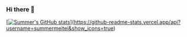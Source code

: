 ### Hi there 👋

[[![Summer's GitHub stats](https://github-readme-stats.vercel.app/api?username=summermeitei)](https://github.com/anuraghazra/github-readme-stats)](https://github-readme-stats.vercel.app/api?username=summermeitei&show_icons=true)

<!--
**Summermeitei/Summermeitei** is a ✨ _special_ ✨ repository because its `README.md` (this file) appears on your GitHub profile.

Here are some ideas to get you started:

- 🔭 I’m currently working on ...
- 🌱 I’m currently learning ...
- 👯 I’m looking to collaborate on ...
- 🤔 I’m looking for help with ...
- 💬 Ask me about ...
- 📫 How to reach me: ...
- 😄 Pronouns: ...
- ⚡ Fun fact: ...
-->
